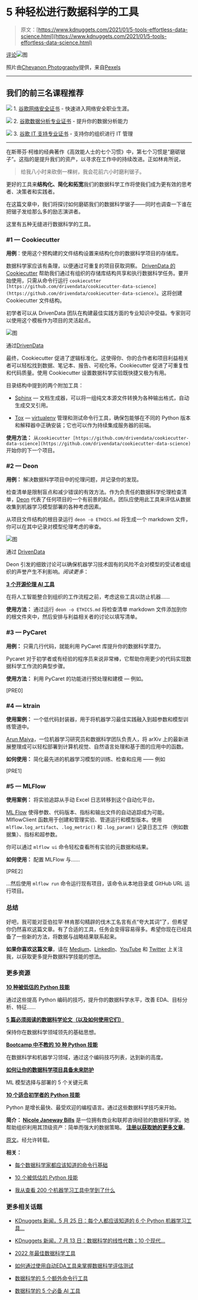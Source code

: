 # 5 种轻松进行数据科学的工具

> 原文：[https://www.kdnuggets.com/2021/01/5-tools-effortless-data-science.html](https://www.kdnuggets.com/2021/01/5-tools-effortless-data-science.html)

[评论](#comments)![图](../Images/0163182db1e56476361e30fdb5a854d2.png)

照片由[Chevanon Photography](https://www.pexels.com/@chevanon?utm_content=attributionCopyText&utm_medium=referral&utm_source=pexels)提供，来自[Pexels](https://www.pexels.com/photo/art-blur-cappuccino-close-up-302899/?utm_content=attributionCopyText&utm_medium=referral&utm_source=pexels)

* * *

## 我们的前三名课程推荐

![](../Images/0244c01ba9267c002ef39d4907e0b8fb.png) 1\. [谷歌网络安全证书](https://www.kdnuggets.com/google-cybersecurity) - 快速进入网络安全职业生涯。

![](../Images/e225c49c3c91745821c8c0368bf04711.png) 2\. [谷歌数据分析专业证书](https://www.kdnuggets.com/google-data-analytics) - 提升你的数据分析能力

![](../Images/0244c01ba9267c002ef39d4907e0b8fb.png) 3\. [谷歌 IT 支持专业证书](https://www.kdnuggets.com/google-itsupport) - 支持你的组织进行 IT 管理

* * *

在斯蒂芬·柯维的经典著作《高效能人士的七个习惯》中，第七个习惯是“磨砺锯子”。这指的是提升我们的资产，以寻求在工作中的持续改进。正如林肯所说，

> 给我八小时来砍倒一棵树，我会花前六小时磨利锯子。

更好的工具来**结构化、简化和拓宽**我们的数据科学工作将使我们成为更有效的思考者、决策者和实践者。

在这篇文章中，我们将探讨如何磨砺我们的数据科学锯子——同时也调查一下谁在把锯子发给那么多的励志演讲者。

这里有五种无缝进行数据科学的工具。

### #1 — Cookiecutter

**用例**：使用这个预构建的文件结构设置来结构化你的数据科学项目的存储库。

数据科学家应该有条理，以便通过可重复的项目获取洞察。 [DrivenData 的 Cookiecutter](https://drivendata.github.io/cookiecutter-data-science/) 帮助我们通过有组织的存储库结构共享和执行数据科学任务。要开始使用，只需从命令行运行 `cookiecutter [https://github.com/drivendata/cookiecutter-data-science](https://github.com/drivendata/cookiecutter-data-science)`。这将创建 Cookiecutter 文件结构。

初学者可以从 DrivenData 团队在构建最佳实践方面的专业知识中受益。专家则可以使用这个模板作为项目的灵活起点。

![图](../Images/e3c7e43e2b0a04641eb00fb5aa7c1c32.png)

通过[DrivenData](https://drivendata.github.io/cookiecutter-data-science/)

最终，Cookiecutter 促进了逻辑标准化。这使得你、你的合作者和项目利益相关者可以轻松找到数据、笔记本、报告、可视化等。Cookiecutter 促进了可重复性和代码质量。使用 Cookiecutter 设置数据科学实验既快捷又极为有用。

目录结构中提到的两个附加工具：

+   [Sphinx](https://www.sphinx-doc.org/en/master/) — 文档生成器，可以将一组纯文本源文件转换为各种输出格式，自动生成交叉引用。

+   [Tox](https://tox.readthedocs.io/en/latest/) — [virtualenv](https://towardsdatascience.com/10-underrated-python-skills-dfdff5741fdf) 管理和测试命令行工具，确保包能够在不同的 Python 版本和解释器中正确安装；它也可以作为持续集成服务器的前端。

**使用方法：** 从`cookiecutter [https://github.com/drivendata/cookiecutter-data-science](https://github.com/drivendata/cookiecutter-data-science)`开始你的下一个项目。

### #2 — Deon

**用例：** 解决数据科学项目中的伦理问题，并记录你的发现。

检查清单是限制盲点和减少错误的有效方法。作为负责任的数据科学伦理检查清单，[Deon](https://deon.drivendata.org/) 代表了任何项目的一个有前景的起点。团队应使用此工具来评估从数据收集到机器学习模型部署的各种考虑因素。

从项目文件结构的根目录运行 `deon -o ETHICS.md` 将生成一个 markdown 文件，你可以在其中记录对模型伦理考虑的审查。

![图](../Images/718dcc7a86ae3f739e8c42a3cf0065a8.png)

通过 [DrivenData](https://www.drivendata.org/)

Deon 引发的细致讨论可以确保机器学习技术固有的风险不会对模型的受试者或组织的声誉产生不利影响。*阅读更多*：

[**3 个开源伦理 AI 工具**](https://medium.com/atlas-research/ethical-ai-tools-b9d276a49fea)

在将人工智能整合到组织的工作流程之前，考虑这些工具以防止机器……

**使用方法：** 通过运行 `deon -o ETHICS.md` 将检查清单 markdown 文件添加到你的根文件夹中，然后安排与利益相关者的讨论以填写清单。

### #3 — PyCaret

**用例：** 只需几行代码，就能利用 PyCaret 库提升你的数据科学潜力。

Pycaret 对于初学者或有经验的程序员来说非常棒，它帮助你用更少的代码实现数据科学工作流的典型步骤。

**使用方法：** 利用 PyCaret 的功能进行预处理和建模 — 例如。

[PRE0]

### #4 — ktrain

**使用案例：** 一个低代码封装器，用于将机器学习最佳实践融入到超参数和模型训练管道中。

[Arun Maiya](https://medium.com/u/4581d07591d5?source=post_page-----f16ecd91c95d--------------------------------)，一位机器学习研究员和数据科学团队负责人，将 arXiv 上的最新进展整理成可以轻松部署到计算机视觉、自然语言处理和基于图的应用中的函数。

**如何使用：** 简化最先进的机器学习模型的训练、检查和应用 —— 例如

[PRE1]

### #5 — MLFlow

**使用案例：** 将实验追踪从手动 Excel 日志转移到这个自动化平台。

[ML Flow](https://mlflow.org/docs/latest/index.html) 使得参数、代码版本、指标和输出文件的自动追踪成为可能。MlflowClient 函数用于创建和管理实验、管道运行和模型版本。使用 `mlflow.log_artifact`、`.log_metric()` 和 `.log_param()` 记录日志工件（例如数据集）、指标和超参数。

你可以通过 `mlflow ui` 命令轻松查看所有实验的元数据和结果。

**如何使用：** 配置 MLFlow 与……

[PRE2]

…然后使用 `mlflow run` 命令运行现有项目，该命令从本地目录或 GitHub URL 运行项目。

### 总结

好吧，我可能对亚伯拉罕·林肯那句精辟的伐木工名言有点“夸大其词”了，但希望你仍然喜欢这篇文章。有了合适的工具，任务会变得容易得多。希望你现在已经具备了一些新的方法，将数据与战略结果联系起来。

**如果你喜欢这篇文章**，请在 [Medium](https://medium.com/@nicolejaneway)、[LinkedIn](http://www.linkedin.com/in/nicole-janeway-bills)、[YouTube](https://www.youtube.com/channel/UCO6JE24WY82TKabcGI8mA0Q?view_as=subscriber) 和 [Twitter](https://twitter.com/Nicole_Janeway) 上关注我，以获取更多提升数据科学技能的想法。

### 更多资源

[**10 种被低估的 Python 技能**](https://towardsdatascience.com/10-underrated-python-skills-dfdff5741fdf)

通过这些提高 Python 编码的技巧，提升你的数据科学水平，改善 EDA、目标分析、特征……

[**5 篇必须阅读的数据科学论文（以及如何使用它们）**](https://towardsdatascience.com/must-read-data-science-papers-487cce9a2020)

保持你在数据科学领域领先的基础思想。

[**Bootcamp 中不教的 10 种 Python 技能**](https://towardsdatascience.com/10-python-skills-419e5e4c4d66)

在数据科学和机器学习领域，通过这个编码技巧列表，达到新的高度。

[**如何让你的数据科学项目具备未来防护**](https://towardsdatascience.com/model-selection-and-deployment-cf754459f7ca)

ML 模型选择与部署的 5 个关键元素

[**10 个适合初学者的 Python 技能**](https://towardsdatascience.com/10-python-skills-beginners-3066305f0d3c)

Python 是增长最快、最受欢迎的编程语言。通过这些数据科学技巧来开始。

**简介： [Nicole Janeway Bills](https://www.linkedin.com/in/nicole-janeway-bills/)** 是一位拥有商业和联邦咨询经验的数据科学家。她帮助组织利用其顶级资产：简单而强大的数据策略。 [**注册以获取她的更多文章**](https://page.co/ahje9p)。

[原文](https://towardsdatascience.com/data-science-tools-f16ecd91c95d)。经允许转载。

**相关：**

+   [每个数据科学家都应该知道的命令行基础](/2019/08/command-line-basics-every-data-scientist.html)

+   [10 个被低估的 Python 技能](/2020/10/10-underrated-python-skills.html)

+   [我从查看 200 个机器学习工具中学到了什么](/2020/07/200-machine-learning-tools.html)

### 更多相关话题

+   [KDnuggets 新闻，5 月 25 日：每个人都应该知道的 6 个 Python 机器学习工具…](https://www.kdnuggets.com/2022/n21.html)

+   [KDnuggets 新闻，7 月 13 日：数据科学的线性代数；10 个现代…](https://www.kdnuggets.com/2022/n28.html)

+   [2022 年最佳数据科学工具](https://www.kdnuggets.com/2022/03/top-data-science-tools-2022.html)

+   [如何通过使用自动EDA工具来掌握数据科学评估测试](https://www.kdnuggets.com/2022/04/ace-data-science-assessment-test-automatic-eda-tools.html)

+   [数据科学的 5 个额外命令行工具](https://www.kdnuggets.com/2023/03/5-command-line-tools-data-science.html)

+   [数据科学的 5 个必备 AI 工具](https://www.kdnuggets.com/2023/04/5-essential-ai-tools-data-science.html)
